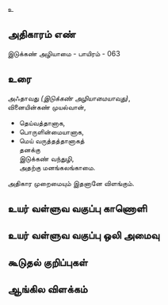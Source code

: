 உ


## அதிகாரம் எண்

இடுக்கண் அழியாமை - பாயிரம் - 063
## உரை

அஃதாவது _(இடுக்கண் அழியாமையாவது)_,  
வினையின்கண் முயல்வான்,  
* தெய்வத்தானாக,  
* பொருளின்மையானாக,  
* மெய் வருத்தத்தானாகத்  
தனக்கு  
இடுக்கண் வந்துழி,  
அதற்கு மனங்கலங்காமை.  

அதிகார முறைமையும் இதனானே விளங்கும். 


## உயர் வள்ளுவ வகுப்பு காணொளி


## உயர் வள்ளுவ வகுப்பு ஒலி அமைவு 


## கூடுதல் குறிப்புகள்


## ஆங்கில விளக்கம்

